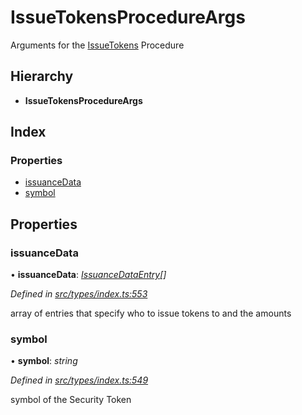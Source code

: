 # IssueTokensProcedureArgs

Arguments for the [IssueTokens](../enums/_types_index_.proceduretype.md#issuetokens) Procedure

## Hierarchy

* **IssueTokensProcedureArgs**

## Index

### Properties

* [issuanceData](../interfaces/_types_index_.issuetokensprocedureargs.md#issuancedata)
* [symbol](../interfaces/_types_index_.issuetokensprocedureargs.md#symbol)

## Properties

### issuanceData

• **issuanceData**: [_IssuanceDataEntry_](../interfaces/_types_index_.issuancedataentry.md)_\[\]_

_Defined in_ [_src/types/index.ts:553_](https://github.com/PolymathNetwork/polymath-sdk/blob/e8bbc1e/src/types/index.ts#L553)

array of entries that specify who to issue tokens to and the amounts

### symbol

• **symbol**: _string_

_Defined in_ [_src/types/index.ts:549_](https://github.com/PolymathNetwork/polymath-sdk/blob/e8bbc1e/src/types/index.ts#L549)

symbol of the Security Token

